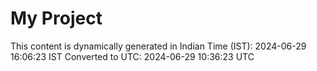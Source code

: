 # My Project

This content is dynamically generated in Indian Time (IST): 2024-06-29 16:06:23 IST
Converted to UTC: 2024-06-29 10:36:23 UTC
